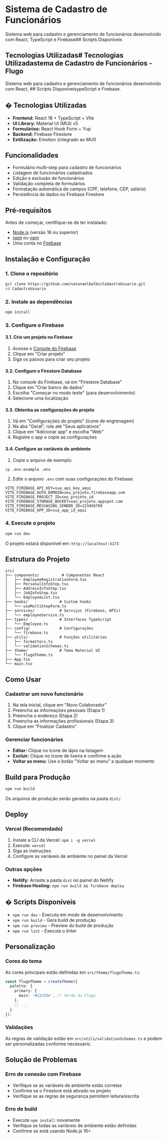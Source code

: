 # Sistema de Cadastro de Funcionários 
Sistema web para cadastro e gerenciamento de funcionários desenvolvido com React, TypeScript e Firebase## Scripts Disponíveis

## Tecnologias Utilizadas# Tecnologias Utilizadastema de Cadastro de Funcionários - Flugo

Sistema web para cadastro e gerenciamento de funcionários desenvolvido com React, ## Scripts DisponíveisypeScript e Firebase.

## � Tecnologias Utilizadas

- **Frontend:** React 18 + TypeScript + Vite
- **UI Library:** Material UI (MUI) v5  
- **Formulários:** React Hook Form + Yup
- **Backend:** Firebase Firestore
- **Estilização:** Emotion (integrado ao MUI)

## Funcionalidades

- Formulário multi-step para cadastro de funcionários
- Listagem de funcionários cadastrados
- Edição e exclusão de funcionários
- Validação completa de formulários
- Formatação automática de campos (CPF, telefone, CEP, salário)
- Persistência de dados no Firebase Firestore

## Pré-requisitos

Antes de começar, certifique-se de ter instalado:

- [Node.js](https://nodejs.org/) (versão 16 ou superior)
- [npm](https://www.npmjs.com/) ou [yarn](https://yarnpkg.com/)
- Uma conta no [Firebase](https://firebase.google.com/)

## Instalação e Configuração

### 1. Clone o repositório

```bash
git clone https://github.com/natanaelbalbo/CadastroUsuario.git
cd CadastroUsuario
```

### 2. Instale as dependências

```bash
npm install
```

### 3. Configure o Firebase

#### 3.1. Crie um projeto no Firebase
1. Acesse o [Console do Firebase](https://console.firebase.google.com/)
2. Clique em "Criar projeto"
3. Siga os passos para criar seu projeto

#### 3.2. Configure o Firestore Database
1. No console do Firebase, vá em "Firestore Database"
2. Clique em "Criar banco de dados"
3. Escolha "Começar no modo teste" (para desenvolvimento)
4. Selecione uma localização

#### 3.3. Obtenha as configurações do projeto
1. Vá em "Configurações do projeto" (ícone de engrenagem)
2. Na aba "Geral", role até "Seus aplicativos"
3. Clique em "Adicionar app" e escolha "Web"
4. Registre o app e copie as configurações

#### 3.4. Configure as variáveis de ambiente
1. Copie o arquivo de exemplo:
```bash
cp .env.example .env
```

2. Edite o arquivo `.env` com suas configurações do Firebase:
```env
VITE_FIREBASE_API_KEY=sua_api_key_aqui
VITE_FIREBASE_AUTH_DOMAIN=seu_projeto.firebaseapp.com
VITE_FIREBASE_PROJECT_ID=seu_projeto_id
VITE_FIREBASE_STORAGE_BUCKET=seu_projeto.appspot.com
VITE_FIREBASE_MESSAGING_SENDER_ID=123456789
VITE_FIREBASE_APP_ID=sua_app_id_aqui
```

### 4. Execute o projeto

```bash
npm run dev
```

O projeto estará disponível em: `http://localhost:5173`

## Estrutura do Projeto

```
src/
├── components/          # Componentes React
│   ├── EmployeeRegistrationForm.tsx
│   ├── PersonalInfoStep.tsx
│   ├── AddressInfoStep.tsx
│   ├── JobInfoStep.tsx
│   └── EmployeeList.tsx
├── hooks/              # Custom hooks
│   └── useMultiStepForm.ts
├── services/           # Serviços (Firebase, APIs)
│   └── employeeService.ts
├── types/              # Interfaces TypeScript
│   └── Employee.ts
├── config/             # Configurações
│   └── firebase.ts
├── utils/              # Funções utilitárias
│   ├── formatters.ts
│   └── validationSchemas.ts
├── theme/              # Tema Material UI
│   └── flugoTheme.ts
├── App.tsx
└── main.tsx
```

## Como Usar

### Cadastrar um novo funcionário
1. Na tela inicial, clique em "Novo Colaborador"
2. Preencha as informações pessoais (Etapa 1)
3. Preencha o endereço (Etapa 2)
4. Preencha as informações profissionais (Etapa 3)
5. Clique em "Finalizar Cadastro"

### Gerenciar funcionários
- **Editar:** Clique no ícone de lápis na listagem
- **Excluir:** Clique no ícone de lixeira e confirme a ação
- **Voltar ao menu:** Use o botão "Voltar ao menu" a qualquer momento

## Build para Produção

```bash
npm run build
```

Os arquivos de produção serão gerados na pasta `dist/`.

## Deploy

### Vercel (Recomendado)
1. Instale a CLI da Vercel: `npm i -g vercel`
2. Execute: `vercel`
3. Siga as instruções
4. Configure as variáveis de ambiente no painel da Vercel

### Outras opções
- **Netlify:** Arraste a pasta `dist` no painel do Netlify
- **Firebase Hosting:** `npm run build && firebase deploy`

## � Scripts Disponíveis

- `npm run dev` - Executa em modo de desenvolvimento
- `npm run build` - Gera build de produção
- `npm run preview` - Preview do build de produção
- `npm run lint` - Executa o linter

## Personalização

### Cores do tema
As cores principais estão definidas em `src/theme/flugoTheme.ts`:

```typescript
const flugoTheme = createTheme({
  palette: {
    primary: {
      main: '#22c55e', // Verde da Flugo
    },
    // ...
  }
});
```

### Validações
As regras de validação estão em `src/utils/validationSchemas.ts` e podem ser personalizadas conforme necessário.

## Solução de Problemas

### Erro de conexão com Firebase
- Verifique se as variáveis de ambiente estão corretas
- Confirme se o Firestore está ativado no projeto
- Verifique se as regras de segurança permitem leitura/escrita

### Erro de build
- Execute `npm install` novamente
- Verifique se todas as variáveis de ambiente estão definidas
- Confirme se está usando Node.js 16+

